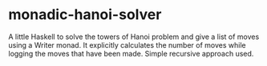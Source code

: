 monadic-hanoi-solver
====================

A little Haskell to solve the towers of Hanoi problem and give a list of moves using a Writer monad. It explicitly calculates the number of moves while logging the moves that have been made. Simple recursive approach used. 
